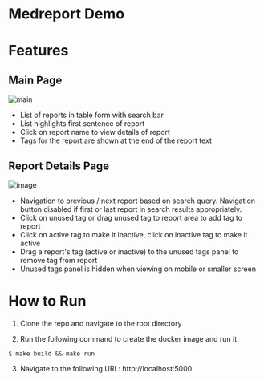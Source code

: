 # Medreport Demo

# Features

## Main Page

![main](https://user-images.githubusercontent.com/3698091/95008828-3041bc80-05eb-11eb-8790-e9774d0d320f.png)

- List of reports in table form with search bar
- List highlights first sentence of report
- Click on report name to view details of report
- Tags for the report are shown at the end of the report text

## Report Details Page

![image](https://user-images.githubusercontent.com/3698091/95009117-7435c100-05ed-11eb-82a2-5af11066cfde.png)

- Navigation to previous / next report based on search query. Navigation button disabled if first or last report in search results appropriately.
- Click on unused tag or drag unused tag to report area to add tag to report
- Click on active tag to make it inactive, click on inactive tag to make it active
- Drag a report's tag (active or inactive) to the unused tags panel to remove tag from report
- Unused tags panel is hidden when viewing on mobile or smaller screen

# How to Run

1. Clone the repo and navigate to the root directory

2. Run the following command to create the docker image and run it

```
$ make build && make run
```

3. Navigate to the following URL: http://localhost:5000
